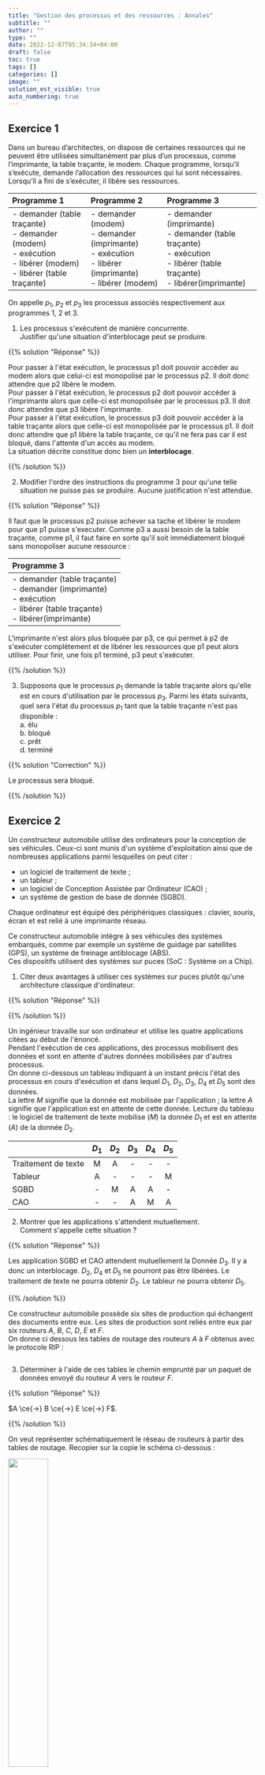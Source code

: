 ```yaml
---
title: "Gestion des processus et des ressources : Annales"
subtitle: ""
author: ""
type: ""
date: 2022-12-07T05:34:34+04:00
draft: false
toc: true
tags: []
categories: []
image: ""
solution_est_visible: true
auto_numbering: true
---
```



## Exercice 1

Dans un bureau d’architectes, on dispose de certaines ressources qui ne peuvent être utilisées simultanément par plus d’un processus, comme l’imprimante, la table traçante, le modem. Chaque programme, lorsqu’il s’exécute, demande l’allocation des ressources qui lui sont nécessaires. Lorsqu’il a fini de s’exécuter, il libère ses ressources.

| Programme 1 | Programme 2 | Programme 3 |
| :--- | :--- | :--- |
| - demander (table traçante)<br />- demander (modem)<br />- exécution<br />- libérer (modem)<br />- libérer (table traçante) | - demander (modem)<br />- demander (imprimante)<br />- exécution<br />- libérer (imprimante)<br />- libérer (modem) | - demander (imprimante)<br />- demander (table traçante)<br />- exécution<br />- libérer (table traçante)<br />- libérer(imprimante) |

On appelle $p_1$, $p_2$ et $p_3$ les processus associés respectivement aux programmes 1, 2 et 3.

1. Les processus s'exécutent de manière concurrente.  
Justifier qu'une situation d'interblocage peut se produire.

{{% solution "Réponse" %}}

Pour passer à l'état exécution, le processus p1 doit pouvoir accéder au modem alors que celui-ci est monopolisé par le processus p2. Il doit donc attendre que p2 libère le modem.  
Pour passer à l'état exécution, le processus p2 doit pouvoir accéder à l'imprimante alors que celle-ci est monopolisée par le processus p3. Il doit donc attendre que p3 libère l'imprimante.  
Pour passer à l'état exécution, le processus p3 doit pouvoir accéder à la table traçante alors que celle-ci est monopolisée par le processus p1. Il doit donc attendre que p1 libère la table traçante, ce qu'il ne fera pas car il est bloqué, dans l'attente d'un accès au modem.  
La situation décrite constitue donc bien un **interblocage**.

{{% /solution %}}

2. Modifier l'ordre des instructions du programme 3 pour qu'une telle situation ne puisse pas se produire. Aucune justification n'est attendue.

{{% solution "Réponse" %}}

Il faut que le processus p2 puisse achever sa tache et libérer le modem pour que p1 puisse s'executer. Comme p3 a aussi besoin de la table traçante, comme p1, il faut faire en sorte qu'il soit immédiatement bloqué sans monopoliser aucune ressource :

<center>

| Programme 3 |
| :--- |
| - demander (table traçante)<br />- demander (imprimante)<br />- exécution<br />- libérer (table traçante)<br />- libérer(imprimante) |

</center>

L'imprimante n'est alors plus bloquée par p3, ce qui permet à p2 de s'exécuter complètement et de libérer les ressources que p1 peut alors utiliser. Pour finir, une fois p1 terminé, p3 peut s'exécuter.

{{% /solution %}}

3. Supposons que le processus $p_1$ demande la table traçante alors qu'elle est en cours d'utilisation par le processus $p_3$. Parmi les états suivants, quel sera l'état du processus $p_1$ tant que la table traçante n'est pas disponible :  
    a. élu  
    b. bloqué  
    c. prêt  
    d. terminé

{{% solution "Correction" %}}

Le processus sera bloqué.

{{% /solution %}}

## Exercice 2

Un constructeur automobile utilise des ordinateurs pour la conception de ses véhicules.
Ceux-ci sont munis d'un système d'exploitation ainsi que de nombreuses applications parmi lesquelles on peut citer :

- un logiciel de traitement de texte ;
- un tableur ;
- un logiciel de Conception Assistée par Ordinateur (CAO) ;
- un système de gestion de base de donnée (SGBD).

Chaque ordinateur est équipé des périphériques classiques : clavier, souris, écran et est relié à une imprimante réseau.

Ce constructeur automobile intègre à ses véhicules des systèmes embarqués, comme par exemple un système de guidage par satellites (GPS), un système de freinage antiblocage (ABS).  
Ces dispositifs utilisent des systèmes sur puces (SoC : Système on a Chip).  

1. Citer deux avantages à utiliser ces systèmes sur puces plutôt qu'une architecture classique d'ordinateur.

{{% solution "Réponse" %}}

{{% /solution %}}

Un ingénieur travaille sur son ordinateur et utilise les quatre applications citées au début de l'énoncé.  
Pendant l'exécution de ces applications, des processus mobilisent des données et sont en attente d'autres données mobilisées par d'autres processus.  
On donne ci-dessous un tableau indiquant à un instant précis l'état des processus en cours
d'exécution et dans lequel $D_1$, $D_2$, $D_3$, $D_4$ et $D_5$ sont des données.  
La lettre $M$ signifie que la donnée est mobilisée par l'application ; la lettre $A$ signifie que l'application est en attente de cette donnée.
Lecture du tableau : le logiciel de traitement de texte mobilise $(M)$ la donnée $D_1$ et est en attente $(A)$ de la donnée $D_2$.

<center>

| | $D_1$ | $D_2$ | $D_3$ | $D_4$ | $D_5$ |
| :--- | :---: | :---: | :---: | :---: | :---: |
| Traitement de texte | M | A | - | - | - |
| Tableur | A | - | - | - | M |
| SGBD | - | M | A | A | - |
| CAO | - | - | A | M | A |

</center>

2. Montrer que les applications s'attendent mutuellement.  
Comment s'appelle cette situation ?

{{% solution "Réponse" %}}

Les application SGBD et CAO attendent mutuellement la Donnée $D_3$. Il y a donc un interblocage. $D_2$, $D_4$ et $D_5$ ne pourront pas être libérées. Le traitement de texte ne pourra obtenir $D_2$. Le tableur ne pourra obtenir $D_5$.

{{% /solution %}}

Ce constructeur automobile possède six sites de production qui échangent des documents entre eux. Les sites de production sont reliés entre eux par six routeurs $A$, $B$, $C$, $D$, $E$ et $F$.  
On donne ci dessous les tables de routage des routeurs $A$ à $F$ obtenus avec le protocole RIP :

<img src="/terminales-nsi/chap-12/chap-12-3/table_routage.png" alt="" width="" />

3. Déterminer à l'aide de ces tables le chemin emprunté par un paquet de données envoyé du
routeur $A$ vers le routeur $F$.

{{% solution "Réponse" %}}

$A \ce{->} B \ce{->} E \ce{->} F$.

{{% /solution %}}

On veut représenter schématiquement le réseau de routeurs à partir des tables de routage.
Recopier sur la copie le schéma ci-dessous :

<img src="/terminales-nsi/chap-12/chap-12-3/reseau.png" alt="" width="40%" />

4. En s'appuyant sur les tables de routage, tracer les liaisons entre les routeurs.

{{% solution "Correction" %}}

<img src="/terminales-nsi/chap-12/chap-12-4/exo2-reseau-corrige.png" alt="" width="40%" />

{{% /solution %}}

## Exercice 3

Les états possibles d’un processus sont : *prêt*, *élu*, *terminé* et *bloqué*.

1. Expliquer à quoi correspond l’état *élu*.

{{% solution "Réponse" %}}

Un processus dans l'état *élu* est un processus qui a accès au processeur. Il est donc en cours d'exécution.

{{% /solution %}}

2. Proposer un schéma illustrant les passages entre les différents états.

{{% solution "Réponse" %}}

Cf. Cours.

{{% /solution %}}

On suppose que quatre processus $C_1$, $C_2$, $C_3$ et $C_4$ sont créés sur un ordinateur, et qu’aucun autre processus n’est lancé sur celui-ci, ni préalablement ni pendant l’exécution des quatre processus.

L’ordonnanceur, pour exécuter les différents processus prêts, les place dans une structure de données de type file. Un processus prêt est enfilé et un processus élu est défilé.

3. Parmi les propositions suivantes, recopier celle qui décrit le fonctionnement des entrées/sorties dans une file :  
    - Premier entré, dernier sorti
    - Premier entré, premier sorti
    - Dernier entré, premier sorti

{{% solution "Réponse" %}}

Une file est une structure de données dans laquelle la donnée la plus ancienne sort la première. La réponse est donc : *Premier entré, premier sorti*.

{{% /solution %}}

On suppose que les quatre processus arrivent dans la file et y sont placés dans l’ordre $C_1$, $C_2$, $C_3$ et $C_4$.

- Les temps d’exécution totaux de $C_1$, $C_2$, $C_3$ et $C_4$ sont respectivement $\pu{100 ms}$, $\pu{150 ms}$, $\pu{80 ms}$ et $\pu{60 ms}$.
- Après $\pu{40 ms}$ d’exécution, le processus $C_1$ demande une opération d’écriture disque, opération qui dure $\pu{200 ms}$. Pendant cette opération d’écriture, le processus $C_1$ passe à l’état bloqué.
- Après $\pu{20 ms}$ d’exécution, le processus $C_3$ demande une opération d’écriture disque, opération qui dure $\pu{10 ms}$. Pendant cette opération d’écriture, le processus $C_3$ passe à l’état bloqué.

Sur la frise chronologique les états du processus $C_2$ sont donnés.

<img src="/terminales-nsi/chap-12/chap-12-4/exo3-frise.png" alt="" width="" />

4. Recopier la frise et la compléter avec les états des processus $C_1$, $C_3$ et $C_4$.

{{% solution "Réponse" %}}

<img src="/terminales-nsi/chap-12/chap-12-4/exo3-frise-complete.png" alt="" width="90%" />

{{% /solution %}}

On trouvera ci- dessous deux programmes rédigés en pseudo-code.  
Verrouiller un fichier signifie que le programme demande un accès exclusif au fichier et l’obtient si le fichier est disponible.

<center>

| Programme 1 | Programme 2 |
| :---- | :----: |
| - Verrouiller fichier_1<br /> - Calculs sur fichier_1<br /> - Verrouiller fichier_2<br /> - Calculs sur fichier_1<br /> - Calculs sur fichier_2<br /> - Calculs sur fichier_1<br /> - Déverrouiller fichier_2<br /> - Déverrouiller fichier_1 | - Verrouiller fichier_2<br /> - Verrouiller fichier_1<br /> - Calculs sur fichier_1<br /> - Calculs sur fichier_2<br /> - Déverrouiller fichier_1<br /> - Déverrouiller fichier_2 |

</center>

5. En supposant que les processus correspondant à ces programmes s’exécutent simultanément (exécution concurrente), expliquer le problème qui peut être rencontré.

{{% solution "Réponse" %}}

- $P_1$ verrouille le fichier_1 et $P_2$ verrouille le fichier_2.
- $P_1$ attend le fichier_2 avant de pouvoir effectuer les calculs (et donc libérer le fichier_1).
- $P_2$ attend le fichier_1 avant de pouvoir effectuer les calculs (et donc libérer le fichier_2).
Il existe donc une situation d’**interblocage**.

{{% /solution %}}

6. Proposer une modification du programme 2 permettant d’éviter ce problème.

{{% solution "Réponse" %}}

Il faut inverser les 2 premières actions pour le programme 2 :

- Verrouiller fichier_1
- Verrouiller fichier_2

{{% /solution %}}
